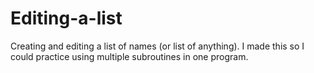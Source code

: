 # Editing-a-list
Creating and editing a list of names (or list of anything). I made this so I could practice using multiple subroutines in one program.

